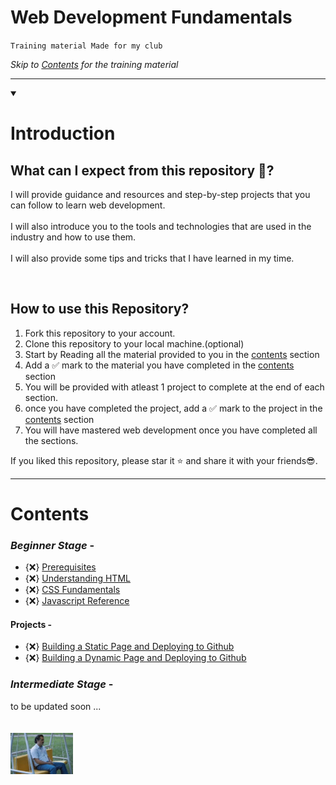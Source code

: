 # Web Development Fundamentals
``Training material Made for my club``

_Skip to [Contents](#contents) for the training material_

***

<details id=0 open>
<summary><h1>Introduction</h1></summary>

## What can I expect from this repository 🤔?

I will provide guidance and resources and step-by-step projects that you can follow to learn web development.
<br/><br/>
I will also introduce you to the tools and technologies that are used in the industry and how to use them.
<br/><br/>
I will also provide some tips and tricks that I have learned in my time.

<br/>

## How to use this Repository?

1) Fork this repository to your account.
2) Clone this repository to your local machine.(optional)
3) Start by Reading all the material provided to you in the [contents](#contents) section 
4) Add a ✅ mark to the material you have completed in the [contents](#contents) section
5) You will be provided with atleast 1 project to complete at the end of each section.
6) once you have completed the project, add a ✅ mark to the project in the [contents](#contents) section
7) You will have mastered web development once you have completed all the sections.

If you liked this repository, please star it ⭐ and share it with your friends😎.

</details>

***

# Contents

### _Beginner Stage_ -
- {❌} [Prerequisites](./Beginners/prerequisites.md)
- {❌} [Understanding HTML](./Beginners/uhtml.md)
- {❌} [CSS Fundamentals](./Beginners/css.md)
- {❌} [Javascript Reference](./Beginners/js.md)
#### Projects -
- {❌} [Building a Static Page and Deploying to Github](./Beginners/static.md)
- {❌} [Building a Dynamic Page and Deploying to Github](./Beginners/dynamic.md)

### _Intermediate Stage_ -

to be updated soon ... <br><br><br>
<img src=image-1.png alt="waiting" width="100"/>



